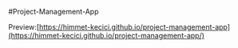 #Project-Management-App

Preview:[https://himmet-kecici.github.io/project-management-app](https://himmet-kecici.github.io/project-management-app/)
